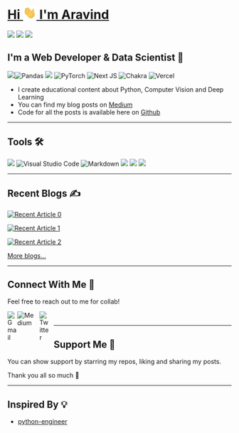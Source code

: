 <!--
**6aravind/6aravind** is a ✨ _special_ ✨ repository because its `README.md` (this file) appears on your GitHub profile.

Here are some ideas to get you started:

- 🔭 I’m currently working on ...
- 🌱 I’m currently learning ...
- 👯 I’m looking to collaborate on ...
- 🤔 I’m looking for help with ...
- 💬 Ask me about ...
- 📫 How to reach me: ...
- 😄 Pronouns: ...
- ⚡ Fun fact: ...
-->

# [Hi <img src="https://raw.githubusercontent.com/ABSphreak/ABSphreak/master/gifs/Hi.gif" width="30px"> I'm Aravind][website]

[<img height="30" src="https://www.raravind.com/favicon/favicon.ico" />][website]
[<img height="30" src="https://img.shields.io/badge/twitter-%231DA1F2.svg?&style=for-the-badge&logo=twitter&logoColor=white" />][twitter]
[<img height="30" src="https://img.shields.io/badge/Medium-12100E?style=for-the-badge&logo=medium&logoColor=white" />][medium] 


## I'm a Web Developer & Data Scientist 🤖

<img height="30" src="https://img.shields.io/badge/Python-3776AB?style=for-the-badge&logo=python&logoColor=white" />![Pandas](https://img.shields.io/badge/pandas-%23150458.svg?style=for-the-badge&logo=pandas&logoColor=white)
<img height="30" src="https://img.shields.io/badge/OpenCV-27338e?style=for-the-badge&logo=OpenCV&logoColor=white" /> 
<img alt="PyTorch" height="30" src="https://img.shields.io/badge/PyTorch-%23EE4C2C.svg?style=for-the-badge&logo=PyTorch&logoColor=white" />
![Next JS](https://img.shields.io/badge/Next-black?style=for-the-badge&logo=next.js&logoColor=white)
![Chakra](https://img.shields.io/badge/chakra-%234ED1C5.svg?style=for-the-badge&logo=chakraui&logoColor=white)
![Vercel](https://img.shields.io/badge/vercel-%23000000.svg?style=for-the-badge&logo=vercel&logoColor=white)


- I create educational content about Python, Computer Vision and Deep Learning
- You can find my blog posts on [Medium][medium]
- Code for all the posts is available here on [Github](https://github.com/6aravind/tidbits)

---


## Tools 🛠

<img height="30" src="https://img.shields.io/badge/VIM-%2311AB00.svg?&style=for-the-badge&logo=vim&logoColor=white" /> <img height="30" alt="Visual Studio Code" src="https://img.shields.io/badge/Visual_Studio_Code-0078d7.svg?style=for-the-badge&logo=visual-studio-code&logoColor=white"/> <img alt="Markdown"  height="30" src="https://img.shields.io/badge/markdown-%23000000.svg?style=for-the-badge&logo=markdown&logoColor=white"/> <img height="30" src="https://img.shields.io/badge/Jupyter-F37626.svg?&style=for-the-badge&logo=Jupyter&logoColor=white" /> <img height="30" src="https://img.shields.io/badge/conda-342B029.svg?&style=for-the-badge&logo=anaconda&logoColor=white" /> <img height="30" src="https://img.shields.io/badge/Docker-2CA5E0?style=for-the-badge&logo=docker&logoColor=white" />

---

## Recent Blogs ✍️

<a target="_blank" href="https://github-readme-medium-recent-article.vercel.app/medium/@6aravind/0"><img src="https://github-readme-medium-recent-article.vercel.app/medium/@6aravind/0" alt="Recent Article 0">

<a target="_blank" href="https://github-readme-medium-recent-article.vercel.app/medium/@6aravind/1"><img src="https://github-readme-medium-recent-article.vercel.app/medium/@6aravind/1" alt="Recent Article 1">

<a target="_blank" href="https://github-readme-medium-recent-article.vercel.app/medium/@6aravind/2"><img src="https://github-readme-medium-recent-article.vercel.app/medium/@6aravind/2" alt="Recent Article 2">

[More blogs...][medium]

---
 

## Connect With Me 📲

Feel free to reach out to me for collab!

  [<img align="left" alt="Gmail" width="22px"  src="https://upload.wikimedia.org/wikipedia/commons/7/7e/Gmail_icon_%282020%29.svg" />](mailto:aravindr.ramalingam@gmail.com)
  
  [<img align="left" alt="Medium" width="40px" src="https://cdn.mos.cms.futurecdn.net/uazw6gFQuEC29mxMM55Tpb.jpg" />][medium]

  [<img align="left" alt="Twitter" width="22px"  style="vertical-align:middle;margin:0px 10px" src="https://cdn.iconscout.com/icon/free/png-256/twitter-241-721979.png" />][twitter]


<!--[<img align="left" alt="codeSTACKr.com" width="22px" src="https://raw.githubusercontent.com/iconic/open-iconic/master/svg/globe.svg" />][website]-->

<br />

---
## Support Me 🤗

You can show support by starring my repos, liking and sharing my posts.

Thank you all so much 🙏

---

## Inspired By 💡

- [python-engineer](https://github.com/python-engineer/python-engineer/blob/main/README.md)

<!-- Links -->

[twitter]: https://twitter.com/6aravind
[website]: https://www.raravind.com
[medium]: https://medium.com/@6aravind

